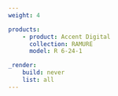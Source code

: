 ```yaml
---
weight: 4

products:
    - product: Accent Digital
      collection: RAMURE
      model: R 6-24-1

_render:
    build: never
    list: all
---
```

